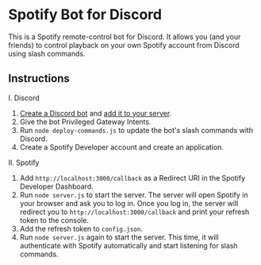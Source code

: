 # Spotify Bot for Discord

This is a Spotify remote-control bot for Discord. It allows you (and your friends) to control playback on your own Spotify account from Discord using slash commands.

## Instructions
I. Discord
1. [Create a Discord bot](https://discordjs.guide/preparations/setting-up-a-bot-application.html) and [add it to your server](https://discordjs.guide/preparations/adding-your-bot-to-servers.html).
1. Give the bot Privileged Gateway Intents.
1. Run `node deploy-commands.js` to update the bot's slash commands with Discord.
1. Create a Spotify Developer account and create an application.

II. Spotify
1. Add `http://localhost:3000/callback` as a Redirect URI in the Spotify Developer Dashboard.
1. Run `node server.js` to start the server. The server will open Spotify in your browser and ask you to log in. Once you log in, the server will redirect you to `http://localhost:3000/callback` and print your refresh token to the console.
1. Add the refresh token to `config.json`.
1. Run `node server.js` again to start the server. This time, it will authenticate with Spotify automatically and start listening for slash commands.
